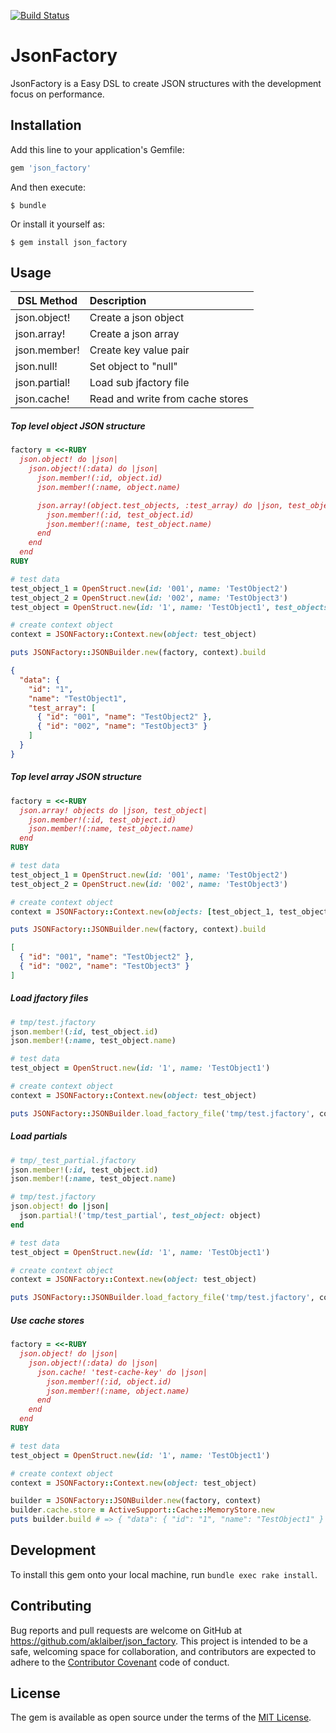[![Build Status](https://travis-ci.org/aklaiber/json_factory.svg?branch=master)](https://travis-ci.org/aklaiber/json_factory)

# JsonFactory

JsonFactory is a Easy DSL to create JSON structures with the development focus on performance. 

## Installation

Add this line to your application's Gemfile:

```ruby
gem 'json_factory'
```

And then execute:

    $ bundle

Or install it yourself as:

    $ gem install json_factory

## Usage

| DSL Method    | Description                      | 
| ------------- |:-------------------------------- |  
| json.object!  | Create a json object             |   
| json.array!   | Create a json array              | 
| json.member!  | Create key value pair            |
| json.null!    | Set object to "null"             |   
| json.partial! | Load sub jfactory file           |
| json.cache!   | Read and write from cache stores |

##### Top level object  JSON structure

```ruby
factory = <<-RUBY
  json.object! do |json|
    json.object!(:data) do |json|
      json.member!(:id, object.id)
      json.member!(:name, object.name)

      json.array!(object.test_objects, :test_array) do |json, test_object|
        json.member!(:id, test_object.id)
        json.member!(:name, test_object.name)
      end
    end
  end
RUBY

# test data 
test_object_1 = OpenStruct.new(id: '001', name: 'TestObject2')
test_object_2 = OpenStruct.new(id: '002', name: 'TestObject3')
test_object = OpenStruct.new(id: '1', name: 'TestObject1', test_objects: [test_object_1, test_object_2])

# create context object
context = JSONFactory::Context.new(object: test_object)

puts JSONFactory::JSONBuilder.new(factory, context).build
```

```json
{
  "data": {
    "id": "1",
    "name": "TestObject1",
    "test_array": [
      { "id": "001", "name": "TestObject2" },
      { "id": "002", "name": "TestObject3" }
    ]
  }
}
```

##### Top level array JSON structure

```ruby
factory = <<-RUBY
  json.array! objects do |json, test_object|
    json.member!(:id, test_object.id)
    json.member!(:name, test_object.name)
  end
RUBY

# test data 
test_object_1 = OpenStruct.new(id: '001', name: 'TestObject2')
test_object_2 = OpenStruct.new(id: '002', name: 'TestObject3')

# create context object
context = JSONFactory::Context.new(objects: [test_object_1, test_object_2])

puts JSONFactory::JSONBuilder.new(factory, context).build
```

```json
[
  { "id": "001", "name": "TestObject2" },
  { "id": "002", "name": "TestObject3" }
]
```

##### Load jfactory files

```ruby
# tmp/test.jfactory
json.member!(:id, test_object.id)
json.member!(:name, test_object.name)
``` 

```ruby
# test data
test_object = OpenStruct.new(id: '1', name: 'TestObject1')

# create context object
context = JSONFactory::Context.new(object: test_object)

puts JSONFactory::JSONBuilder.load_factory_file('tmp/test.jfactory', context).build # => { "id": 1, name: "TestObject1" }
```        

##### Load partials 

```ruby
# tmp/_test_partial.jfactory
json.member!(:id, test_object.id)
json.member!(:name, test_object.name)
```  

```ruby
# tmp/test.jfactory
json.object! do |json|
  json.partial!('tmp/test_partial', test_object: object)
end
``` 

```ruby
# test data
test_object = OpenStruct.new(id: '1', name: 'TestObject1')

# create context object
context = JSONFactory::Context.new(object: test_object)

puts JSONFactory::JSONBuilder.load_factory_file('tmp/test.jfactory', context).build # => { "id": 1, name: "TestObject1" }
```  

##### Use cache stores

```ruby
factory = <<-RUBY
  json.object! do |json|
    json.object!(:data) do |json|
      json.cache! 'test-cache-key' do |json|
        json.member!(:id, object.id)
        json.member!(:name, object.name)
      end
    end
  end
RUBY

# test data 
test_object = OpenStruct.new(id: '1', name: 'TestObject1')

# create context object
context = JSONFactory::Context.new(object: test_object)

builder = JSONFactory::JSONBuilder.new(factory, context)
builder.cache.store = ActiveSupport::Cache::MemoryStore.new
puts builder.build # => { "data": { "id": "1", "name": "TestObject1" } }
```

## Development

To install this gem onto your local machine, run `bundle exec rake install`. 

## Contributing

Bug reports and pull requests are welcome on GitHub at https://github.com/aklaiber/json_factory. This project is intended to be a safe, welcoming space for collaboration, and contributors are expected to adhere to the [Contributor Covenant](http://contributor-covenant.org) code of conduct.

## License

The gem is available as open source under the terms of the [MIT License](http://opensource.org/licenses/MIT).

